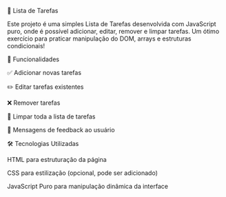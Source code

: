 📝 Lista de Tarefas

Este projeto é uma simples Lista de Tarefas desenvolvida com JavaScript puro, onde é possível adicionar, editar, remover e limpar tarefas. Um ótimo exercício para praticar manipulação do DOM, arrays e estruturas condicionais!

🚀 Funcionalidades

✅ Adicionar novas tarefas

✏️ Editar tarefas existentes

❌ Remover tarefas

🧹 Limpar toda a lista de tarefas

📌 Mensagens de feedback ao usuário

🛠️ Tecnologias Utilizadas

HTML para estruturação da página

CSS para estilização (opcional, pode ser adicionado)

JavaScript Puro para manipulação dinâmica da interface
